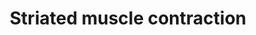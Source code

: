 ---
annotations:
- id: PW:0000004
  parent: regulatory pathway
  type: Pathway Ontology
  value: regulatory pathway
- id: CL:0000737
  parent: native cell
  type: Cell Type Ontology
  value: striated muscle cell
authors:
- MaintBot
- Mkutmon
- MirellaKalafati
- L Dupuis
- Eweitz
description: Muscle contraction is the process where muscle tissue is activated by
  a signal from the nervous system. In case of voluntary action the nervous signals
  are initiated from the brain by so called action potentials. With reflexes these
  potentials are coming directly from the spinal chord. Striated muscles are a group
  of muscles also called skeletal and cardiac muscle tissue.
last-edited: 2021-05-21
organisms:
- Bos taurus
redirect_from:
- /index.php/Pathway:WP969
- /instance/WP969
- /instance/WP969_rr117620
revision: r117620
schema-jsonld:
- '@context': https://schema.org/
  '@id': https://wikipathways.github.io/pathways/WP969.html
  '@type': Dataset
  creator:
    '@type': Organization
    name: WikiPathways
  description: Muscle contraction is the process where muscle tissue is activated
    by a signal from the nervous system. In case of voluntary action the nervous signals
    are initiated from the brain by so called action potentials. With reflexes these
    potentials are coming directly from the spinal chord. Striated muscles are a group
    of muscles also called skeletal and cardiac muscle tissue.
  keywords:
  - ACTA1
  - ACTA2
  - ACTC1
  - ACTG1
  - ACTN2
  - ACTN3
  - ACTN4
  - DES
  - DMD
  - MYBPC1
  - MYBPC2
  - MYBPC3
  - MYH7
  - MYHC-EMBRYONIC
  - MYHC-FETAL
  - MYL1
  - MYL2
  - MYL3
  - MYL4
  - MYL9
  - MYOM1
  - NEB
  - TCAP
  - TMOD1
  - TNNC1
  - TNNC2
  - TNNI1
  - TNNI2
  - TNNI3
  - TNNT1
  - TNNT2
  - TNNT3
  - TPM2
  - TPM3
  - TPM4
  - TTN
  - VIM
  license: CC0
  name: Striated muscle contraction
seo: CreativeWork
title: Striated muscle contraction
wpid: WP969
---
